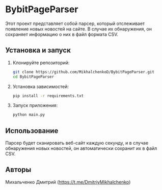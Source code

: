# BybitPageParser

Этот проект представляет собой парсер, который отслеживает появление новых новостей на сайте. В случае их обнаружения, он сохраняет информацию о них в файл формата CSV.

## Установка и запуск

1. Клонируйте репозиторий:

    ```bash
    git clone https://github.com/MikhalchenkoD/BybitPageParser.git
    cd BybitPageParser
    ```

2. Установка зависимостей:

    ```bash
    pip install -r requirements.txt
    ```

3. Запуск приложения:

    ```bash
    python main.py
    ```

## Использование

Парсер будет сканировать веб-сайт каждую секунду, и в случае обнаружения новых новостей, он автоматически сохранит их в файл CSV.

## Авторы

Михальченко Дмитрий (https://t.me/DmitriyMikhalchenko)

